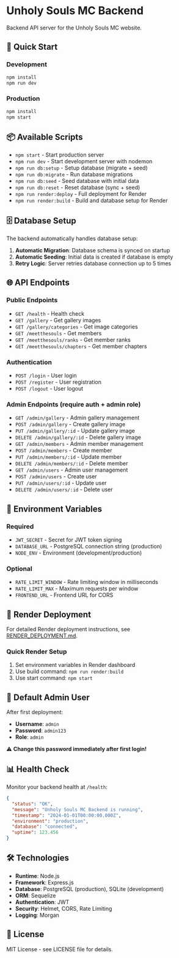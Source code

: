 # Unholy Souls MC Backend

Backend API server for the Unholy Souls MC website.

## 🚀 Quick Start

### Development
```bash
npm install
npm run dev
```

### Production
```bash
npm install
npm start
```

## 📦 Available Scripts

- `npm start` - Start production server
- `npm run dev` - Start development server with nodemon
- `npm run db:setup` - Setup database (migrate + seed)
- `npm run db:migrate` - Run database migrations
- `npm run db:seed` - Seed database with initial data
- `npm run db:reset` - Reset database (sync + seed)
- `npm run render:deploy` - Full deployment for Render
- `npm run render:build` - Build and database setup for Render

## 🗄️ Database Setup

The backend automatically handles database setup:

1. **Automatic Migration**: Database schema is synced on startup
2. **Automatic Seeding**: Initial data is created if database is empty
3. **Retry Logic**: Server retries database connection up to 5 times

## 🌐 API Endpoints

### Public Endpoints
- `GET /health` - Health check
- `GET /gallery` - Get gallery images
- `GET /gallery/categories` - Get image categories
- `GET /meetthesouls` - Get members
- `GET /meetthesouls/ranks` - Get member ranks
- `GET /meetthesouls/chapters` - Get member chapters

### Authentication
- `POST /login` - User login
- `POST /register` - User registration
- `POST /logout` - User logout

### Admin Endpoints (require auth + admin role)
- `GET /admin/gallery` - Admin gallery management
- `POST /admin/gallery` - Create gallery image
- `PUT /admin/gallery/:id` - Update gallery image
- `DELETE /admin/gallery/:id` - Delete gallery image
- `GET /admin/members` - Admin member management
- `POST /admin/members` - Create member
- `PUT /admin/members/:id` - Update member
- `DELETE /admin/members/:id` - Delete member
- `GET /admin/users` - Admin user management
- `POST /admin/users` - Create user
- `PUT /admin/users/:id` - Update user
- `DELETE /admin/users/:id` - Delete user

## 🔧 Environment Variables

### Required
- `JWT_SECRET` - Secret for JWT token signing
- `DATABASE_URL` - PostgreSQL connection string (production)
- `NODE_ENV` - Environment (development/production)

### Optional
- `RATE_LIMIT_WINDOW` - Rate limiting window in milliseconds
- `RATE_LIMIT_MAX` - Maximum requests per window
- `FRONTEND_URL` - Frontend URL for CORS

## 🚀 Render Deployment

For detailed Render deployment instructions, see [RENDER_DEPLOYMENT.md](./RENDER_DEPLOYMENT.md).

### Quick Render Setup
1. Set environment variables in Render dashboard
2. Use build command: `npm run render:build`
3. Use start command: `npm start`

## 🔐 Default Admin User

After first deployment:
- **Username**: `admin`
- **Password**: `admin123`
- **Role**: `admin`

⚠️ **Change this password immediately after first login!**

## 📊 Health Check

Monitor your backend health at `/health`:

```json
{
  "status": "OK",
  "message": "Unholy Souls MC Backend is running",
  "timestamp": "2024-01-01T00:00:00.000Z",
  "environment": "production",
  "database": "connected",
  "uptime": 123.456
}
```

## 🛠️ Technologies

- **Runtime**: Node.js
- **Framework**: Express.js
- **Database**: PostgreSQL (production), SQLite (development)
- **ORM**: Sequelize
- **Authentication**: JWT
- **Security**: Helmet, CORS, Rate Limiting
- **Logging**: Morgan

## 📝 License

MIT License - see LICENSE file for details.
